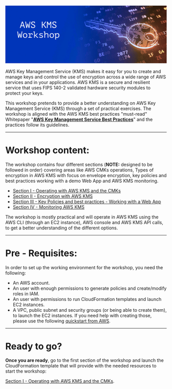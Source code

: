 

![alt text](/res/AWS-KMS.jpg)

AWS Key Management Service (KMS) makes it easy for you to create and manage keys and control the use of encryption across a wide range of AWS services and in your applications. AWS KMS is a secure and resilient service that uses FIPS 140-2 validated hardware security modules to protect your keys.

This workshop pretends to provide a better understanding on AWS Key Management Service (KMS) through a set of practical exercises.
The workshop is aligned with the AWS KMS best practices "must-read" Whitepaper "**[AWS Key Management Service Best Practices](https://d0.awsstatic.com/whitepapers/aws-kms-best-practices.pdf)**" and the practices follow its guidelines.

---

# Workshop content:
The workshop contains four different sections (**NOTE:** designed to be followed in order) covering areas like AWS CMKs operations, Types of encryption in AWS KMS with focus on envelope encryption, key policies and best practices working with a demo Web App and AWS KMS monitoring.

* [Section I - Operating with AWS KMS and the CMKs](https://github.com/DanGOTO100/Draft-AWS-KMS-Workshop/blob/master/Section-1-Operating-with-AWS-KMS.md)
* [Section II - Encryption with AWS KMS](https://github.com/DanGOTO100/Draft-AWS-KMS-Workshop/blob/master/Section-2-Encryption-with-AWS-KMS.md)
* [Section III - Key Policies and best practices - Working with a Web App](https://github.com/DanGOTO100/Draft-AWS-KMS-Workshop/blob/master/Section-2-Encryption-with-AWS-KMS.md)
* [Section IV - Monitoring AWS KMS]()

The workshop is mostly practical and will operate in AWS KMS using the AWS CLI (through an EC2 instance), AWS console and AWS KMS API calls, to get a better understanding of the different options. 

---

# Pre - Requisites:

In order to set up the working environment for the workshop, you need the following:

* An AWS account.
* An user with enough permissions to generate policies and create/modify roles in IAM.
* An user with permissions to run CloudFormation templates and launch EC2 instances.
* A VPC, public subnet and security groups (or being able to create them), to launch the EC2 instances. 
  If you need help with creating those, please use the following [quickstart from AWS](https://aws.amazon.com/quickstart/architecture/vpc/).

---

# Ready to go?

**Once you are ready**, go to the first section of the workshop and launch the CloudFormation template that will provide with the needed resources to start the workshop:

[Section I - Operating with AWS KMS and the CMKs](https://github.com/DanGOTO100/Draft-AWS-KMS-Workshop/blob/master/Section-1-Operating-with-AWS-KMS.md).




